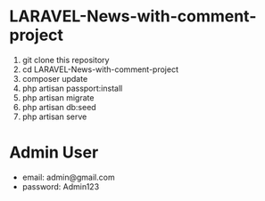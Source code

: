 # LARAVEL-News-with-comment-project
<ol>
    <li>git clone this repository</li>
    <li>cd LARAVEL-News-with-comment-project</li>
    <li>composer update</li>
    <li>php artisan passport:install</li>
    <li>php artisan migrate</li>
    <li>php artisan db:seed</li>
    <li>php artisan serve</li>
</ol>

# Admin User
<ul>
    <li>email: admin@gmail.com</li>
    <li>password: Admin123</li>
</ul>
